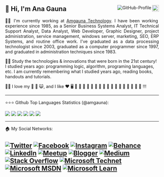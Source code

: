 <div>  
<a href="https://github.com/amgauna"><img src="https://img.shields.io/github/followers/amgauna?label=follow&style=social&link=https://www.github.com/amgauna/" height="22" title="Follow me" align="right" alt="GitHub-Followers"></a> <img src="https://komarev.com/ghpvc/?username=amgauna&label=Profile%20views&color=0e75b6&style=flat-square&color=yellow&link=https://www.github.com/amgauna/" title="Profile views" align="right" alt="GitHub-Profile"/> 

👩 Hi, I'm Ana Gauna 
---
  
<p align="justify"> 
👩‍💼 I'm currently working at <a href="http://www.amgauna.com.br">Amgauna Technology</a>. I have been working experience since 1985, as a Senior Business Systems Analyst, IT Technical Support Analyst, Data Analyst, Web Developer, Graphic Designer, project administration, service management, windows server, marketing, SEO, ERP Systems, and routine office work. I've graduated as a data processing technologist since 2003, graduated as a computer programmer since 1997, and graduated in administration techniques since 1983.

👩‍🎓 Study the technologies & innovations that were born in the 21st century! I studied years ago: programming logic, algorithm, programing languages, etc. I am currently remembering what I studied years ago, reading books, handouts and tutorials. 
  
👩‍👧 I love my 👧 🐶 😺, and I like ❤️ 🖥️ 🎵 🎦 🎄 🌹 🥞 🍫 🍓 🥤 🍇 🍊 🥓 🍔 🍕 🌭 🍦 🧁 🍰 !!!
 
</p>

  
---
⭐⭐⭐ Github Top Languages Statistics (@amgauna):

<img src="https://github-readme-stats.vercel.app/api/top-langs/?username=amgauna&layout=compact&langs_count=12&theme=default&link=https://www.github.com/amgauna/">   

<img src="https://github-readme-stats.vercel.app/api/wakatime/?&amgauna&layout=compact&langs_count=12&theme=default&link=https://www.github.com/amgauna/"> 
  
<img src="https://github-profile-summary-cards.vercel.app/api/cards/repos-per-language?&username=amgauna&theme=default">
  
<img src="https://github-profile-summary-cards.vercel.app/api/cards/most-commit-language?&username=amgauna&theme=default">
  
<img src="https://github-readme-stats.vercel.app/api/?&username=amgauna&show_icons=true&hide=contribs,prs&cache_seconds=86400&theme=buefy">
  
<img src="https://github-readme-streak-stats.herokuapp.com/?username=amgauna&hide_border=true&theme=default"> 

  
---
🏠 My Social Networks: <br />

<a href="https://www.twitter.com/amgauna/"> ![Twitter](https://img.shields.io/badge/Twitter-%231DA1F2.svg?style=for-the-badge&logo=Twitter&logoColor=white)</a>
<a href="https://www.facebook.com/amgauna/"> ![Facebook](https://img.shields.io/badge/Facebook-%231877F2.svg?style=for-the-badge&logo=Facebook&logoColor=white)</a>
<a href="https://www.instagram.com/amgauna/"> ![Instagram](https://img.shields.io/badge/Instagram-%23E4405F.svg?style=for-the-badge&logo=Instagram&logoColor=white)</a>
<a href="https://www.behance.net/amgauna/"> ![Behance](https://img.shields.io/badge/Behance-1769ff?style=for-the-badge&logo=behance&logoColor=white)</a>
<a href="https://www.linkedin.com/in/amgauna/"> ![LinkedIn](https://img.shields.io/badge/Linkedin-%230077B5.svg?style=for-the-badge&logo=Linkedin&logoColor=white)</a>
<a href="https://www.meetup.com/pt-BR/members/224719753/"> ![Meetup](https://img.shields.io/badge/Meetup-f64363?style=for-the-badge&logo=meetup&logoColor=white)</a>
<a href="https://anagaunatech.blogspot.com"> ![Blogger](https://img.shields.io/badge/Blogger-FF5722?style=for-the-badge&logo=blogger&logoColor=white)</a>
<a href="https://medium.com/@anagauna"> ![Medium](https://img.shields.io/badge/Medium-12100E?style=for-the-badge&logo=medium&logoColor=white)</a>
<a href="https://stackoverflow.com/users/story/13494129/">![Stack Overflow](https://img.shields.io/badge/-Stackoverflow-FE7A16?style=for-the-badge&logo=stack-overflow&logoColor=white)</a>
<a href="https://social.technet.microsoft.com/profile/ana%20gauna/"> ![Microsoft Technet](https://img.shields.io/badge/Microsoft%20Tecnet-0078D4?style=for-the-badge&logo=microsoft&logoColor=white)</a>
<a href="https://social.msdn.microsoft.com/profile/ana%20gauna/?ws=usercard-hover"> ![Microsoft MSDN](https://img.shields.io/badge/Microsoft%20MSDN-0078D4?style=for-the-badge&logo=microsoft&logoColor=white)</a>
<a href="https://docs.microsoft.com/pt-br/users/amgauna/"> ![Microsoft Learn](https://img.shields.io/badge/Microsoft%20Learn-0078D4?style=for-the-badge&logo=microsoft&logoColor=white)</a>
---  
